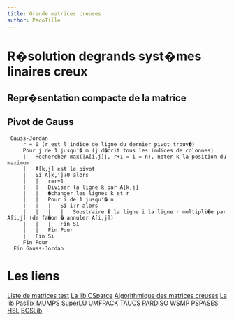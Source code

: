 ```yaml
---
title: Grande matrices creuses
author: PacoTille
---
```


<h1>R�solution degrands syst�mes linaires creux</h1>

<h2>Repr�sentation compacte de la matrice</h2>

<h2>Pivot de Gauss</h2>

~~~ {.cpp}
 Gauss-Jordan
     r = 0 (r est l'indice de ligne du dernier pivot trouv�)
     Pour j de 1 jusqu'� m (j d�crit tous les indices de colonnes)
     |   Rechercher max(|A[i,j]|, r+1 = i = n), noter k la position du maximum
     |   A[k,j] est le pivot
     |   Si A[k,j]?0 alors
     |   |   r=r+1
     |   |   Diviser la ligne k par A[k,j]
     |   |   �changer les lignes k et r
     |   |   Pour i de 1 jusqu'� n
     |   |   |   Si i?r alors
     |   |   |   |   Soustraire � la ligne i la ligne r multipli�e par A[i,j] (de fa�on � annuler A[i,j])
     |   |   |   Fin Si
     |   |   Fin Pour
     |   Fin Si
     Fin Pour
  Fin Gauss-Jordan
~~~


# Les liens

[Liste de matrices test](http://www.cise.ufl.edu/research/sparse/matrices/list_by_dimension.html)
[La lib CSparce](http://www.cise.ufl.edu/research/sparse/CSparse/)
[Algorithmique des matrices creuses](http://perso.ens-lyon.fr/bora.ucar/CR09/linear-algebra-basics.pdf)
[La lib PasTix](http://pastix.gforge.inria.fr/files/README-txt.html)
[MUMPS](http://mumps.enseeiht.fr/)
[SuperLU](http://crd-legacy.lbl.gov/~xiaoye/SuperLU/)
[UMFPACK](http://www.cise.ufl.edu/research/sparse/umfpack/)
[TAUCS](http://www.tau.ac.il/~stoledo/taucs/)
[PARDISO](http://www.pardiso-project.org/)
[WSMP](http://researcher.ibm.com/view_project.php?id=1426)
[PSPASES](http://www-users.cs.umn.edu/~mjoshi/pspases/)
[HSL](http://www.hsl.rl.ac.uk/)
[BCSLib](http://www.boeing.com/phantom/bcslib/)
